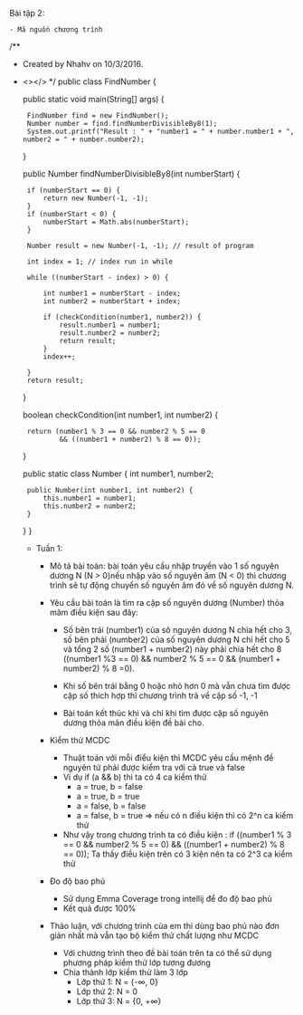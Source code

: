Bài tập 2:

	- Mã nguồn chương trình

	
/**
 * Created by Nhahv on 10/3/2016.
 * <></>
 */
public class FindNumber {

    public static void main(String[] args) {

        FindNumber find = new FindNumber();
        Number number = find.findNumberDivisibleBy8(1);
        System.out.printf("Result : " + "number1 = " + number.number1 + ", number2 = " + number.number2);
    }


    public Number findNumberDivisibleBy8(int numberStart) {

        if (numberStart == 0) {
            return new Number(-1, -1);
        }
        if (numberStart < 0) {
            numberStart = Math.abs(numberStart);
        }

        Number result = new Number(-1, -1); // result of program

        int index = 1; // index run in while

        while ((numberStart - index) > 0) {

            int number1 = numberStart - index;
            int number2 = numberStart + index;

            if (checkCondition(number1, number2)) {
                result.number1 = number1;
                result.number2 = number2;
                return result;
            }
            index++;

        }
        return result;
    }

    boolean checkCondition(int number1, int number2) {

        return (number1 % 3 == 0 && number2 % 5 == 0
                && ((number1 + number2) % 8 == 0));
    }

    public static class Number {
        int number1, number2;

        public Number(int number1, int number2) {
            this.number1 = number1;
            this.number2 = number2;
        }
    }
}





    - Tuần 1:
        + Mô tả bài toán: bài toán yêu cầu nhập truyền vào 1 số nguyên dương N (N > 0)nếu nhập vào số nguyên âm (N < 0) thì chương trình sẽ tự động chuyển số nguyên âm đó về số nguyên dương N. 
        + Yêu cầu bài toán là tìm ra cặp số nguyên dương (Number) thỏa mãm điều kiện sau đây:
        	- Số bên trái (number1) của sô nguyên dương N chia hết cho 3, số bên phải (number2) của số nguyên dương N chỉ hết cho 5 và tổng 2 số (number1 + number2) này phải chia hết cho 8 ((number1 %3 == 0) && number2 % 5 == 0 && (number1 + number2) % 8 =0).
        	
        	- Khi số bên trái bằng 0 hoặc nhỏ hơn 0 mà vẫn chưa tìm được cặp số thích hợp thì chương trình trả về cặp số -1, -1
        	- Bài toán kết thúc khi và chỉ khi tìm được cặp số nguyên dương thỏa mãn điều kiện đề bài cho.
        + Kiểm thử MCDC
        	- Thuật toán với mỗi điểu kiện thì MCDC yêu cầu mệnh đề nguyên tử phải được kiểm tra với cả true và false
        	- Ví dụ if (a && b) thì ta có 4 ca kiểm thử
        		+ a = true, b = false
        		+ a = true, b = true
        		+ a = false, b = false
        		+ a = false, b = true
        		=> nếu có n điều kiện thì có 2^n ca kiểm thử
        	- Như vậy trong chương trình ta có điều kiện :
        		if ((number1 % 3 == 0 && number2 % 5 == 0)
                    && ((number1 + number2) % 8 == 0));
                 Ta thấy điều kiện trên có 3 kiện nên ta có 2^3 ca kiểm thử

		+ Đo độ bao phủ
			- Sử dụng Emma Coverage trong intellij để đo độ bao phủ
			- Kết quả được 100%

		+ Thảo luận, với chương trình của em thì dùng bao phủ nào đơn giản nhất mà vẫn tạo bộ kiểm thử chất lượng như MCDC
			- Với chương trình theo đề bài toán trên ta có thể sử dụng phương pháp kiểm thử lớp tương đương
			- Chia thành lớp kiểm thử làm 3 lớp
			 	+ Lớp thứ 1:  N = {-∞, 0}
			 	+ Lớp thứ 2:  N = 0
			 	+ Lớp thứ 3:  N = {0, +∞}